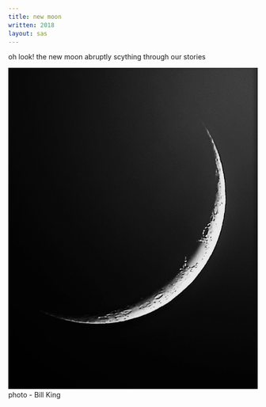 ```yaml
---
title: new moon 
written: 2018
layout: sas
---
```


<div class="poem">
oh look!  
the new moon  
abruptly scything  
through our stories
</div>

!["new moon - Bill King"](/assets/images/bucket/newMoon.jpg "new moon by Bill King")  
photo - Bill King
